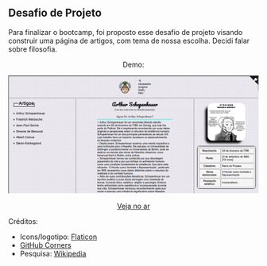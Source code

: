 ## Desafio de Projeto 

<p>Para finalizar o bootcamp, foi proposto esse desafio de projeto visando construir uma página de artigos, com tema de nossa escolha. Decidi falar sobre filosofia. </p>

<p align="center">Demo:</p>

<p align="center">
  <img src="assets/imagens/demo/demo.png" alt="Descrição da imagem">
</p>

<p align="center"><a href="https://osroubabrisa.netlify.app/">Veja no ar</a></p>

<p>Créditos:</p>

- Icons/logotipo: <a href="https://www.flaticon.com/br/">Flaticon</a> <br>
- <a href="https://tholman.com/github-corners/">GitHub Corners</a>
- Pesquisa: <a href="https://pt.wikipedia.org/wiki/Arthur_Schopenhauer">Wikipedia</a>



